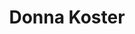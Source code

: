 ---
title: Donna Koster
qrcode: data:image/png;base64,iVBORw0KGgoAAAANSUhEUgAAAQAAAAEAAQMAAABmvDolAAAABlBMVEX///8AAABVwtN&#43;AAAB/0lEQVR42uyYvQ3lIBCExyIgpARKoTP/dEYplEBIgJjTAk/P1r1LLvJaXsmJ/SVol/Hs4K233vq/2kiyIJgM2AwyrXDyjs8CACwFqC4tJA0T4OL8oAcw5FF8rC6tNgfDtFUXyaQRoDQLjoBv0AswyyMj949jKgf6THqOKxUFrz&#43;G9u5A14fvTBZ/1B8CcnNglJf2rFaUjkf9Iek3B2TkulaTO1ysmMdMDwOq4w4vyrHbHEg2OC6nm6UDGHMJyO2KsNwNY7PcNQGQLlnG3iygWrlUkdQG9A5FZmzF0RR5F1j8w4CKsNsUTPaHmKHeVIq8qwJkLouctn8RL2eu3dQAbCZjxfDVUn0mRR&#43;gCZBDbcV3Q1BcNMXvJof2tQfPADY4NpuCaLqIefHN8CLmOgCEoyDM0YSVNoaz2qsAqourJSsgLqjatLDrnioA85hiayxj/79m8KJyDwC2YVBD7UveZ4uAvbig&#43;wNwcSnAXOVMgXSzwe&#43;qgB7hiICnrSBUK78kLqctSQkQZK2uspfKJuqP7q1PSc4TgM&#43;uh9E/Mi0VaN&#43;ZVAGcwsPuSEcGchZzFcDIQOJwQaLi0re/ItC7AzM8JD/BxzJSkWcCdc5k8UdP36gTcGIcII50pAdQBYzUXVa5ZrMIeRsyoQuY4SFcmtvBMRbS/VHAW2&#43;9da0/AQAA//&#43;dDbzH9Qr1XQAAAABJRU5ErkJggg==
index: false
private: true
---